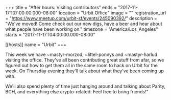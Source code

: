 +++
title = "After hours: Visiting contributors"
ends = "2017-11-17T07:00:00.000-08:00"
location = "Urbit Office"
image = ""
registration_url = "https://www.meetup.com/urbit-sf/events/245090392/"
description = "We've moved! Come check out our new digs, have a beer and hear about what people have been working on."
timezone = "America/Los_Angeles"
starts = "2017-11-17T04:00:00.000-08:00"

[[hosts]]
name = "Urbit"
+++

This week we have ~mastyr-morzod, ~littel-ponnys and ~mastyr-harlud visiting the office. They've all been contributing great stuff from afar, so we figured out how to get them all in the same room to hack on Urbit for the week. On Thursday evening they'll talk about what they've been coming up with.

We'll also spend plenty of time just hanging around and talking about Parity, BCH, and everything else crypto-related. Feel free to bring friends!"
